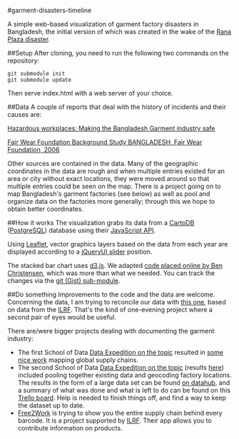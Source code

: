 #garment-disasters-timeline

A simple web-based visualization of garment factory disasters in Bangladesh, the initial version of which was created in the wake of the [Rana Plaza disaster](http://en.wikipedia.org/wiki/2013_Savar_building_collapse).

##Setup
After cloning, you need to run the following two commands on the repository:

    git submodule init
    git submodule update

Then serve index.html with a web server of your choice.

##Data
A couple of reports that deal with the history of incidents and their causes are:

[Hazardous workplaces: Making the Bangladesh Garment industry safe](http://www.cleanclothes.org/resources/publications/2012-11-hazardousworkplaces.pdf/at_download/file)

[Fair Wear Foundation Background Study BANGLADESH, Fair Wear Foundation, 2006](http://www.fairwear.org/ul/cms/fck-uploaded/archive/2010-01/bangladesh_fwf_country_study.pdf)

Other sources are contained in the data. Many of the geographic coordinates in the data are rough and when multiple entries existed for an area or city without exact locations, they were moved around so that multiple entries could be seen on the map. There is a project going on to map Bangladesh's garment factories (see below) as well as pool and organize data on the factories more generally; through this we hope to obtain better coordinates.

##How it works
The visualization grabs its data from a [CartoDB](http://www.cartodb.com/) ([PostgreSQL](http://www.postgresql.org/)) database using their [JavaScript API](http://developers.cartodb.com/documentation/cartodb-js.html).

Using [Leaflet](http://leafletjs.com/), vector graphics layers based on the data from each year are displayed according to a [jQueryUI slider](http://jqueryui.com/slider/) position.

The stacked bar chart uses [d3.js](http://d3js.org/). We adapted [code placed online by Ben Christensen](https://gist.github.com/benjchristensen/1488375), which was more than what we needed. You can track the changes via the [git (Gist) sub-module](https://gist.github.com/mattfullerton/9156556).

##Do something
Improvements to the code and the data are welcome. Concerning the data, I am trying to reconcile our data with [this one](http://datahub.io/dataset/bangladesh-garment-industry-dataset/resource/d31e8265-5a75-4257-97c4-8a2cfd5d225b), based on data from the [ILRF](http://www.laborrights.org/). That's the kind of one-evening project where a second pair of eyes would be useful.

There are/were bigger projects dealing with documenting the garment industry:

- The first School of Data [Data Expedition on the topic](http://schoolofdata.org/data-expeditions/data-expedition-mapping-the-garment-factories/) resulted in [some nice work](http://www.annaflagg.com/work/garmentmapping/) mapping global supply chains.
- The second School of Data [Data Expedition on the topic](http://blog.okfn.org/2013/10/04/investigate-the-garment-factories-new-data-expedition/) (results [here](http://schoolofdata.org/2013/10/29/findings-of-the-investigation-of-garment-factories-of-bangladesh/)) included pooling together existing data and geocoding factory locations. The results in the form of a large data set can be found [on datahub](http://datahub.io/dataset/bangladesh-garment-industry-dataset), and a summary of what was done and what is left to do can be found on this [Trello board](https://trello.com/b/G0NNzqCx/bangladesh-garment-industry-database-and-mapping). Help is needed to finish things off, and find a way to keep the dataset up to date.
- [Free2Work](http://www.free2work.org/) is trying to show you the entire supply chain behind every barcode. It is a project supported by [ILRF](http://www.laborrights.org/). Their app allows you to contribute information on products.
